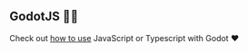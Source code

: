 ## GodotJS 🤖📄

Check out [how to use](https://godotjs.github.io/) JavaScript or Typescript with Godot ♥️


